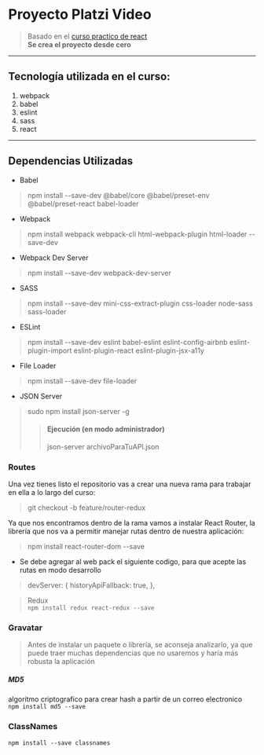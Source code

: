 # Proyecto Platzi Video
> Basado en el [curso practico de react](https://platzi.com/clases/react-ejs/)  
**Se crea el proyecto desde cero**
___

## Tecnología utilizada en el curso:
1. webpack
2. babel
3. eslint
4. sass
5. react
___

## Dependencias Utilizadas
* Babel
> npm install --save-dev @babel/core @babel/preset-env @babel/preset-react babel-loader
* Webpack
> npm install webpack webpack-cli html-webpack-plugin html-loader --save-dev
* Webpack Dev Server
> npm install --save-dev webpack-dev-server
* SASS
> npm install --save-dev mini-css-extract-plugin css-loader node-sass sass-loader
* ESLint
> npm install --save-dev eslint babel-eslint eslint-config-airbnb eslint-plugin-import eslint-plugin-react eslint-plugin-jsx-a11y
* File Loader
> npm install --save-dev file-loader
* JSON Server
>  sudo npm install json-server -g  
>> #### Ejecución (en modo administrador)
>> json-server archivoParaTuAPI.json

### Routes 

Una vez tienes listo el repositorio vas a crear una nueva rama para trabajar en ella a lo largo del curso:

> git checkout -b feature/router-redux  

Ya que nos encontramos dentro de la rama vamos a instalar React Router, la librería que nos va a permitir manejar rutas dentro de nuestra aplicación:

> npm install react-router-dom --save

*  Se debe agregar al web pack el siguiente codigo, para que acepte las rutas en modo desarrollo
 > devServer: {
 >   historyApiFallback: true,
 > },

> Redux  
`npm install redux react-redux --save`

### Gravatar  
> Antes de instalar un paquete o librería, se aconseja analizarlo, ya que puede traer muchas dependencias que no usaremos y haría más robusta la aplicación
##### MD5 
 algoritmo criptografico para crear hash a partir de un correo electronico  
`npm install md5 --save`

### ClassNames
`npm install --save classnames`